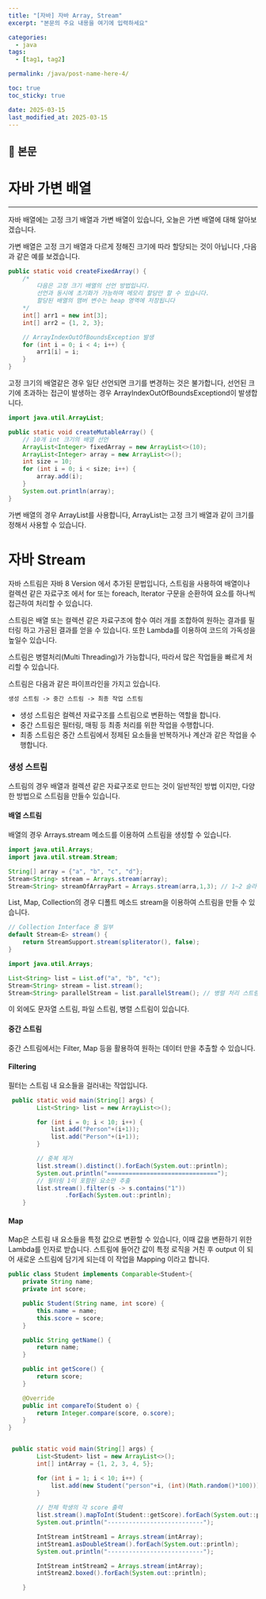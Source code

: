 ```yaml
---
title: "[자바] 자바 Array, Stream"
excerpt: "본문의 주요 내용을 여기에 입력하세요"

categories:
  - java
tags:
  - [tag1, tag2]

permalink: /java/post-name-here-4/

toc: true
toc_sticky: true

date: 2025-03-15
last_modified_at: 2025-03-15
---
```


## 🦥 본문

# 자바 가변 배열

----
자바 배열에는 고정 크기 배열과 가변 배열이 있습니다, 오늘은 가변 배열에 대해 알아보겠습니다.

가변 배열은 고정 크기 배열과 다르게 정해진 크기에 따라 할당되는 것이 아닙니다 ,다음과 같은 예를 보겠습니다.

```java
public static void createFixedArray() {
    /*
        다음은 고정 크기 배열의 선언 방법입니다.
        선언과 동시에 초기화가 가능하며 메모리 할당만 할 수 있습니다.
        할당된 배열의 맴버 변수는 heap 영역에 저장됩니다
    */
    int[] arr1 = new int[3];
    int[] arr2 = {1, 2, 3};

    // ArrayIndexOutOfBoundsException 발생
    for (int i = 0; i < 4; i++) {
        arr1[i] = i;
    }
}
```

고정 크기의 배열같은 경우 일단 선언되면 크기를 변경하는 것은 불가합니다,
선언된 크기에 초과하는 접근이 발생하는 경우 ArrayIndexOutOfBoundsExceptiond이 발생합니다.

```java
import java.util.ArrayList;

public static void createMutableArray() {
    // 10개 int 크기의 배열 선언
    ArrayList<Integer> fixedArray = new ArrayList<>(10);
    ArrayList<Integer> array = new ArrayList<>();
    int size = 10;
    for (int i = 0; i < size; i++) {
        array.add(i);
    }
    System.out.println(array);
}
```

가변 배열의 경우 ArrayList를 사용합니다, ArrayList는 고정 크기 배열과 같이 크기를 정해서 사용할 수 있습니다.


# 자바 Stream 

자바 스트림은 자바 8 Version 에서 추가된 문법입니다, 스트림을 사용하여 
배열이나 컬렉션 같은 자료구조 에서 for 또는 foreach, Iterator 구문을 순환하여 요소를 하나씩 접근하여 처리할 수 있습니다.

스트림은 배열 또는 컬렉션 같은 자료구조에 함수 여러 개를 조합하여 원하는 결과를 필터링 하고 가공된 결과를 얻을 수 있습니다.
또한 Lambda를 이용하여 코드의 가독성을 높일수 있습니다.

스트림은 병렬처리(Multi Threading)가 가능합니다, 따라서 많은 작업들을 빠르게 처리할 수 있습니다.

스트림은 다음과 같은 파이프라인을 가지고 있습니다.
```html
생성 스트림 -> 중간 스트림 -> 최종 작업 스트림
```

* 생성 스트림은 컬렉션 자료구조를 스트림으로 변환하는 역할을 합니다.
* 중간 스트림은 필터링, 매핑 등 최종 처리를 위한 작업을 수행합니다.
* 최종 스트림은 중간 스트림에서 정제된 요소들을 반복하거나 계산과 같은 작업을 수행합니다.

### 생성 스트림
스트림의 경우 배열과 컬렉션 같은 자료구조로 만드는 것이 일반적인 방법 이지만, 다양한 방법으로 스트림을 만들수 있습니다.

#### 배열 스트림
배열의 경우 Arrays.stream 메소드를 이용하여 스트림을 생성할 수 있습니다.

```java
import java.util.Arrays;
import java.util.stream.Stream;

String[] array = {"a", "b", "c", "d"};
Stream<String> stream = Arrays.stream(array);
Stream<String> streamOfArrayPart = Arrays.stream(arra,1,3); // 1~2 슬라이스
```
List, Map, Collection의 경우 디폴트 메소드 stream을 이용하여 스트림을 만들 수 있습니다.

```java
// Collection Interface 중 일부
default Stream<E> stream() {
    return StreamSupport.stream(spliterator(), false);
}
```

```java
import java.util.Arrays;

List<String> list = List.of("a", "b", "c");
Stream<String> stream = list.stream();
Stream<String> parallelStream = list.parallelStream(); // 병렬 처리 스트림
```

이 외에도 문자열 스트림, 파일 스트림, 병렬 스트림이 있습니다.

#### 중간 스트림
중간 스트림에서는 Filter, Map 등을 활용하여 원하는 데이터 만을 추출할 수 있습니다.

#### Filtering
필터는 스트림 내 요소들을 걸러내는 작업입니다.
```java
 public static void main(String[] args) {
        List<String> list = new ArrayList<>();

        for (int i = 0; i < 10; i++) {
            list.add("Person"+(i+1));
            list.add("Person"+(i+1));
        }

        // 중복 제거
        list.stream().distinct().forEach(System.out::println);
        System.out.println("===============================");
        // 필터링 1이 포함된 요소만 추출
        list.stream().filter(s -> s.contains("1"))
                .forEach(System.out::println);
    }
```

#### Map
Map은 스트림 내 요소들을 특정 값으로 변환할 수 있습니다, 이때 값을 변환하기 위한 Lambda를 인자로 받습니다.
스트림에 들어간 값이 특정 로직을 거친 후 output 이 되어 새로운 스트림에 담기게 되는데 이 작업을 Mapping 이라고 합니다.

```java
public class Student implements Comparable<Student>{
    private String name;
    private int score;

    public Student(String name, int score) {
        this.name = name;
        this.score = score;
    }

    public String getName() {
        return name;
    }

    public int getScore() {
        return score;
    }

    @Override
    public int compareTo(Student o) {
        return Integer.compare(score, o.score);
    }
}


 public static void main(String[] args) {
        List<Student> list = new ArrayList<>();
        int[] intArray = {1, 2, 3, 4, 5};

        for (int i = 1; i < 10; i++) {
            list.add(new Student("person"+i, (int)(Math.random()*100)));
        }
        
        // 전체 학생의 각 score 출력
        list.stream().mapToInt(Student::getScore).forEach(System.out::println);
        System.out.println("---------------------------");

        IntStream intStream1 = Arrays.stream(intArray);
        intStream1.asDoubleStream().forEach(System.out::println);
        System.out.println("---------------------------");

        IntStream intStream2 = Arrays.stream(intArray);
        intStream2.boxed().forEach(System.out::println);

    }
```